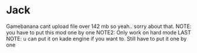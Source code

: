 # Jack
Gamebanana cant upload file over 142 mb so yeah..
sorry about that.
NOTE: you have to put this mod one by one
NOTE2: Only work on hard mode
LAST NOTE: u can put it on kade engine if you want to. Still have to put it one by one
